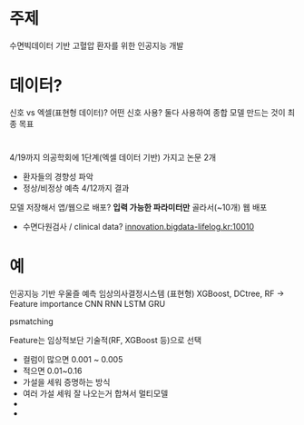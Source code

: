 # 주제
수면빅데이터 기반 고혈압 환자를 위한 인공지능 개발

# 데이터?
신호 vs 엑셀(표현형 데이터)?
어떤 신호 사용?
둘다 사용하여 종합 모델 만드는 것이 최종 목표

# 
4/19까지 의공학회에 1단계(엑셀 데이터 기반) 가지고 논문 2개
- 환자들의 경향성 파악
- 정상/비정상 예측
4/12까지 결과

모델 저장해서 앱/웹으로 배포?
**입력 가능한 파라미터만** 골라서(~10개) 웹 배포
- 수면다원검사 / clinical data?
[innovation.bigdata-lifelog.kr:10010](http://innovation.bigdata-lifelog.kr:10010/)

# 예
인공지능 기반 우울즐 예측 임상의사결정시스템 (표현형)
XGBoost, DCtree, RF -> Feature importance
CNN RNN LSTM GRU


psmatching

Feature는 임상적보단 기술적(RF, XGBoost 등)으로 선택
- 컬럼이 많으면 0.001 ~ 0.005
- 적으면 0.01~0.16
- 가설을 세워 증명하는 방식
- 여러 가설 세워 잘 나오는거 합쳐서 멀티모델
- 
- 